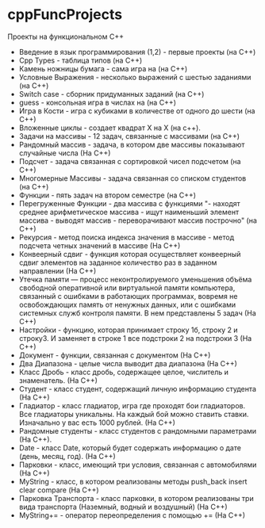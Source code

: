 # cppFuncProjects
Проекты на функциональном С++
- Введение в язык программирования (1,2) - первые проекты (на С++)
- Cpp Types - таблица типов (на С++)
- Камень ножницы бумага - сама игра на (на С++)
- Условные Выражения - несколько выражений с шестью заданиями (на С++)
- Switch case - сборник придуманных заданий (на С++)
- guess - консольная игра в числах на (на С++)
- Игра в Кости - игра с кубиками в количестве от одного до шести (на С++)
- Вложенные циклы - создает квадрат X на X (на c++).
- Задачи на массивы - 12 задач, связанные с массивами (на С++)
- Рандомный массив - задача, в котором две массивы показывают случайные числа (На С++)
- Подсчет - задача связанная с сортировкой чисел подсчетом (на С++)
- Многомерные Массивы - задача связанная со списком студентов (на С++)
- Функции - пять задач на втором семестре (на С++)
- Перегруженные Функции - два массива с функциями "- находят среднее арифметическое массива - ищут наименьший элемент массива - выводят массив - переворачивают массив построчно" (на С++)
- Рекурсия - метод поиска индекса значения в массиве - метод подсчета четных значений в массиве (На С++)
- Конвеерный сдвиг - функция которая осуществляет конвеерный сдвиг элементов на заданное количество раз в заданном направлении (На С++)
- Утечка памяти — процесс неконтролируемого уменьшения объёма свободной оперативной или виртуальной памяти компьютера, связанный с ошибками в работающих программах, вовремя не освобождающих память от ненужных данных, или с ошибками системных служб контроля памяти. В нем представлены 5 задач (На С++)
- Настройки - функцию, которая принимает строку 1б, строку 2 и строку3. И заменяет в строке 1 все подстроки 2 на подстроки 3 (На С++)
- Документ - функции, связанная с документом (На С++)
- Два Диапазона - целые числа выводит два диапазона (На С++)
- Класс Дробь - класс дробь, содержащее целое, числитель и знаменатель. (На С++)
- Студент - класс студент, содержащий личную информацию студента (На С++)
- Гладиатор - класс гладиатор, игра где проходят бои гладиаторов. Все гладиаторы уникальны. На каждый бой можно ставить ставки. Изначально у вас есть 1000 рублей. (На С++)
- Рандомные студенты - класс студентов с рандомными параметрами (На С++).
- Date - класс Date, который будет содержать информацию о дате (день, месяц, год). (На С++)
- Парковки - класс, имеющий три условия, связанная с автомобилями (На С++)
- MyString - класс, в котором реализованы методы push_back insert clear compare (На С++)
- Парковка Транспорта - класс парковки, в котором реализованы три вида транспорта (Наземный, водный и воздушный) (На С++)
- MyString+= - оператор переопределения с помощью += (На С++)

